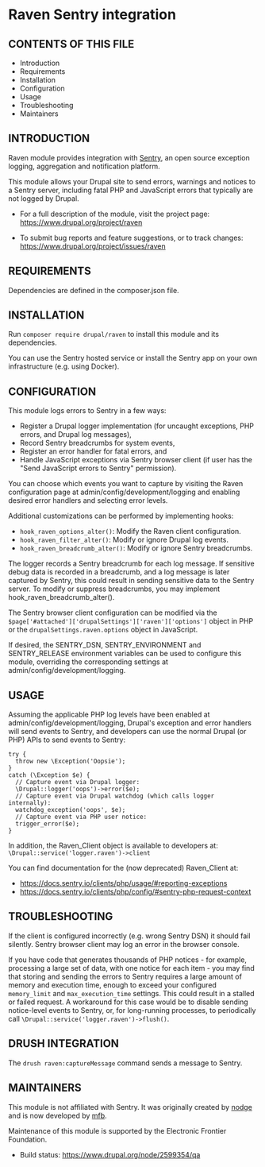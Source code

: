 Raven Sentry integration
========================

CONTENTS OF THIS FILE
---------------------

 * Introduction
 * Requirements
 * Installation
 * Configuration
 * Usage
 * Troubleshooting
 * Maintainers


INTRODUCTION
------------

Raven module provides integration with [Sentry](https://sentry.io/), an open
source exception logging, aggregation and notification platform.

This module allows your Drupal site to send errors, warnings and notices to a
Sentry server, including fatal PHP and JavaScript errors that typically are not
logged by Drupal.

 * For a full description of the module, visit the project page:
   https://www.drupal.org/project/raven

 * To submit bug reports and feature suggestions, or to track changes:
   https://www.drupal.org/project/issues/raven


REQUIREMENTS
------------

Dependencies are defined in the composer.json file.


INSTALLATION
------------

Run `composer require drupal/raven` to install this module and its dependencies.

You can use the Sentry hosted service or install the Sentry app on your own
infrastructure (e.g. using Docker).


CONFIGURATION
-------------

This module logs errors to Sentry in a few ways:

 * Register a Drupal logger implementation (for uncaught exceptions, PHP errors,
   and Drupal log messages),
 * Record Sentry breadcrumbs for system events,
 * Register an error handler for fatal errors, and
 * Handle JavaScript exceptions via Sentry browser client (if user has the "Send
   JavaScript errors to Sentry" permission).

You can choose which events you want to capture by visiting the Raven
configuration page at admin/config/development/logging and enabling desired
error handlers and selecting error levels.

Additional customizations can be performed by implementing hooks:

 * `hook_raven_options_alter()`: Modify the Raven client configuration.
 * `hook_raven_filter_alter()`: Modify or ignore Drupal log events.
 * `hook_raven_breadcrumb_alter()`: Modify or ignore Sentry breadcrumbs.

The logger records a Sentry breadcrumb for each log message. If sensitive debug
data is recorded in a breadcrumb, and a log message is later captured by Sentry,
this could result in sending sensitive data to the Sentry server. To modify or
suppress breadcrumbs, you may implement hook_raven_breadcrumb_alter().

The Sentry browser client configuration can be modified via the
`$page['#attached']['drupalSettings']['raven']['options']` object in PHP or the
`drupalSettings.raven.options` object in JavaScript.

If desired, the SENTRY_DSN, SENTRY_ENVIRONMENT and SENTRY_RELEASE environment
variables can be used to configure this module, overriding the corresponding
settings at admin/config/development/logging.


USAGE
-----

Assuming the applicable PHP log levels have been enabled at
admin/config/development/logging, Drupal's exception and error handlers will
send events to Sentry, and developers can use the normal Drupal (or PHP) APIs to
send events to Sentry:

```
try {
  throw new \Exception('Oopsie');
}
catch (\Exception $e) {
  // Capture event via Drupal logger:
  \Drupal::logger('oops')->error($e);
  // Capture event via Drupal watchdog (which calls logger internally):
  watchdog_exception('oops', $e);
  // Capture event via PHP user notice:
  trigger_error($e);
}
```

In addition, the Raven_Client object is available to developers at:
`\Drupal::service('logger.raven')->client`

You can find documentation for the (now deprecated) Raven_Client at:
 * https://docs.sentry.io/clients/php/usage/#reporting-exceptions
 * https://docs.sentry.io/clients/php/config/#sentry-php-request-context


TROUBLESHOOTING
---------------

If the client is configured incorrectly (e.g. wrong Sentry DSN) it should fail
silently. Sentry browser client may log an error in the browser console.

If you have code that generates thousands of PHP notices - for example,
processing a large set of data, with one notice for each item - you may find
that storing and sending the errors to Sentry requires a large amount of memory
and execution time, enough to exceed your configured `memory_limit` and
`max_execution_time` settings. This could result in a stalled or failed request.
A workaround for this case would be to disable sending notice-level events to
Sentry, or, for long-running processes, to periodically call
`\Drupal::service('logger.raven')->flush()`.


DRUSH INTEGRATION
-----------------

The `drush raven:captureMessage` command sends a message to Sentry.


MAINTAINERS
-----------

This module is not affiliated with Sentry. It was originally created by
[nodge](https://www.drupal.org/u/nodge) and is now developed by
[mfb](https://www.drupal.org/u/mfb).

Maintenance of this module is supported by the Electronic Frontier Foundation.

 * Build status: https://www.drupal.org/node/2599354/qa
